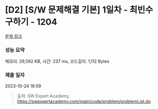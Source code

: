 # [D2] [S/W 문제해결 기본] 1일차 - 최빈수 구하기 - 1204 

[문제 링크](https://swexpertacademy.com/main/code/problem/problemDetail.do?contestProbId=AV13zo1KAAACFAYh) 

### 성능 요약

메모리: 29,592 KB, 시간: 237 ms, 코드길이: 1,112 Bytes

### 제출 일자

2023-10-24 16:59



> 출처: SW Expert Academy, https://swexpertacademy.com/main/code/problem/problemList.do